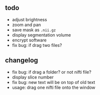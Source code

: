 ## todo
- adjust brightness
- zoom and pan
- save mask as `.nii.gz`
- display segmentation volume
- encrypt software
- fix bug: if drag two files?

## changelog
- fix bug: if drag a folder? or not nifti file?
- display slice number
- fix bug: new text will be on top of old text
- usage: drag one nifti file onto the window

